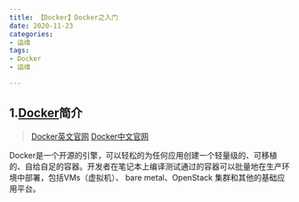 ```yaml
---
title: 【Docker】Docker之入门
date: 2020-11-23
categories: 
- 运维
tags: 
- Docker
- 运维

---
```


## 1.[Docker](https://www.docker.com/)简介

> [Docker英文官网](https://www.docker.com/)
> [Docker中文官网](https://www.docker.org.cn/)

Docker是一个开源的引擎，可以轻松的为任何应用创建一个轻量级的、可移植的、自给自足的容器。开发者在笔记本上编译测试通过的容器可以批量地在生产环境中部署，包括VMs（虚拟机）、 bare metal、OpenStack 集群和其他的基础应用平台。 
